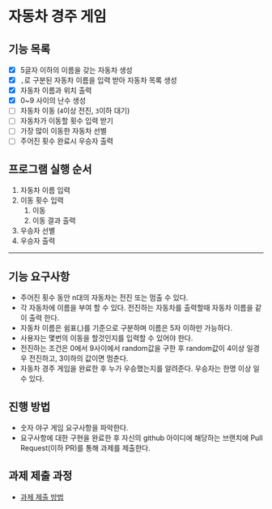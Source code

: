 # 자동차 경주 게임

## 기능 목록

-[x] 5글자 이하의 이름을 갖는 자동차 생성
-[x] `,`로 구분된 자동차 이름을 입력 받아 자동차 목록 생성
-[x] 자동차 이름과 위치 출력
-[x] 0~9 사이의 난수 생성
-[ ] 자동차 이동 (`4`이상 전진, `3`이하 대기)
-[ ] 자동차가 이동할 횟수 입력 받기
-[ ] 가장 많이 이동한 자동차 선별
-[ ] 주어진 횟수 완료시 우승자 출력

## 프로그램 실행 순서

1. 자동차 이름 입력
2. 이동 횟수 입력
   1. 이동
   2. 이동 결과 출력
5. 우승자 선별
6. 우승자 출력

---

## 기능 요구사항

- 주어진 횟수 동안 n대의 자동차는 전진 또는 멈출 수 있다.
- 각 자동차에 이름을 부여 할 수 있다. 전진하는 자동차를 출력할때 자동차 이름을 같이 출력 한다.
- 자동차 이름은 쉼표(,)를 기준으로 구분하며 이름은 5자 이하만 가능하다.
- 사용자는 몇번의 이동을 할것인지를 입력할 수 있어야 한다.
- 전진하는 조건은 0에서 9사이에서 random값을 구한 후 random값이 4이상 일경우 전진하고, 3이하의 값이면 멈춘다.
- 자동차 경주 게임을 완료한 후 누가 우승했는지를 알려준다. 우승자는 한명 이상 일수 있다.

## 진행 방법
* 숫자 야구 게임 요구사항을 파악한다.
* 요구사항에 대한 구현을 완료한 후 자신의 github 아이디에 해당하는 브랜치에 Pull Request(이하 PR)를 통해 과제를 제출한다.

## 과제 제출 과정
* [과제 제출 방법](https://github.com/next-step/nextstep-docs/tree/master/precourse)